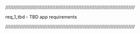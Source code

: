 ////////////////////////////////////////////////////////////////////////////////

req_1_tbd             - TBD app requirements

////////////////////////////////////////////////////////////////////////////////

